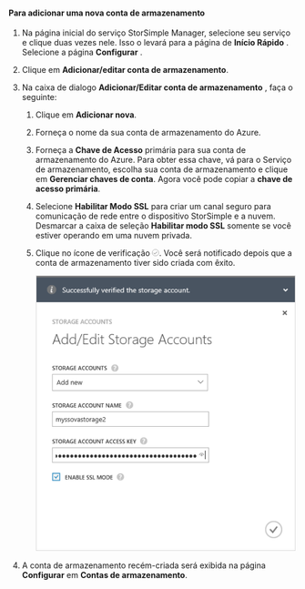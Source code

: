 <!--author=alkohli last changed: 01/28/16-->

#### <a name="to-add-a-new-storage-account"></a>Para adicionar uma nova conta de armazenamento
1. Na página inicial do serviço StorSimple Manager, selecione seu serviço e clique duas vezes nele. Isso o levará para a página de **Início Rápido** . Selecione a página **Configurar** .
2. Clique em **Adicionar/editar conta de armazenamento**.
3. Na caixa de dialogo **Adicionar/Editar conta de armazenamento** , faça o seguinte:
   
   1. Clique em **Adicionar nova**.
   2. Forneça o nome da sua conta de armazenamento do Azure.
   3. Forneça a **Chave de Acesso** primária para sua conta de armazenamento do Azure. Para obter essa chave, vá para o Serviço de armazenamento, escolha sua conta de armazenamento e clique em **Gerenciar chaves de conta**. Agora você pode copiar a **chave de acesso primária**.
   4. Selecione **Habilitar Modo SSL** para criar um canal seguro para comunicação de rede entre o dispositivo StorSimple e a nuvem. Desmarcar a caixa de seleção **Habilitar modo SSL** somente se você estiver operando em uma nuvem privada.
   5. Clique no ícone de verificação  ![ícone de verificação](./media/storsimple-ova-configure-new-storage-account/checkicon-include.png). Você será notificado depois que a conta de armazenamento tiver sido criada com êxito.
      
        ![Nova conta de armazenamento](./media/storsimple-ova-configure-new-storage-account/addnewstorageaccount-include.png)
4. A conta de armazenamento recém-criada será exibida na página **Configurar** em **Contas de armazenamento**. 

